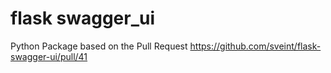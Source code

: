 # flask swagger_ui

Python Package based on the Pull Request https://github.com/sveint/flask-swagger-ui/pull/41
